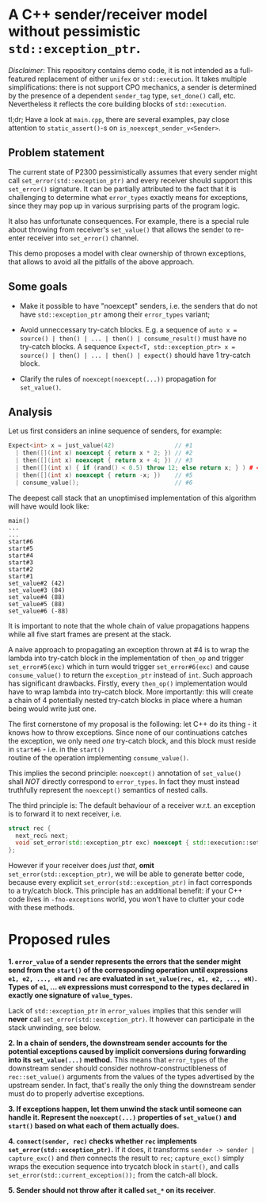 # A C++ sender/receiver model without pessimistic `std::exception_ptr`.

_Disclaimer_: This repository contains demo code, it is not intended as a full-featured replacement of either `unifex` or `std::execution`.
It takes multiple simplifications: there is not support CPO mechanics, a sender is determined by the presence of a dependent `sender_tag` type, 
`set_done()` call, etc. Nevertheless it reflects the core building blocks of `std::execution`.

tl;dr; Have a look at `main.cpp`, there are several examples, pay close attention to `static_assert()`-s on `is_noexcept_sender_v<Sender>`.

## Problem statement

The current state of P2300 pessimistically assumes that every sender might call `set_error(std::exception_ptr)` and every receiver should support
this `set_error()` signature. It can be partially attributed to the fact that it is challenging to determine what `error_types` exactly means for
exceptions, since they may pop up in various surprising parts of the program logic.

It also has unfortunate consequences. For example, there is a special rule about throwing from receiver's `set_value()` that allows the sender to
re-enter receiver into `set_error()` channel.

This demo proposes a model with clear ownership of thrown exceptions, that allows to avoid all the pitfalls of the above approach.

## Some goals

* Make it possible to have "noexcept" senders, i.e. the senders that do not have `std::exception_ptr` among their `error_types` variant;

* Avoid unneccessary try-catch blocks. E.g. a sequence of `auto x = source() | then() | ... | then() | consume_result()` must have no try-catch blocks.
A sequence `Expect<T, std::exception_ptr> x = source() | then() | ... | then() | expect()` should have 1 try-catch block.

* Clarify the rules of `noexcept(noexcept(...))` propagation for `set_value()`.

## Analysis

Let us first considers an inline sequence of senders, for example:

```c++
Expect<int> x = just_value(42)                 // #1
  | then([](int x) noexcept { return x * 2; }) // #2
  | then([](int x) noexcept { return x + 4; }) // #3
  | then([](int x) { if (rand() < 0.5) throw 12; else return x; } ) # 4
  | then([](int x) noexcept { return -x; })    // #5
  | consume_value();                           // #6
```

The deepest call stack that an unoptimised implementation of this algorithm will have would look like:

```
main()
...
...
start#6
start#5
start#4
start#3
start#2
start#1
set_value#2 (42)
set_value#3 (84)
set_value#4 (88)
set_value#5 (88)
set_value#6 (-88)

```

It is important to note that the whole chain of value propagations happens while all five start frames are present at the stack.

A naive approach to propagating an exception thrown at #4 is to wrap the lambda into try-catch block in the implementation of 
`then_op` and trigger `set_error#5(exc)` which in turn would trigger `set_error#6(exc)` and cause `consume_value()` to return the
`exception_ptr` instead of `int`. Such approach has significant drawbacks. Firstly, every `then_op()` implementation would have to
wrap lambda into try-catch block. More importantly: this will create a chain of 4 potentially nested try-catch blocks in place where
a human being would write just one.

The first cornerstone of my proposal is the following: let C++ do its thing - it knows how to throw exceptions. Since none of our
continuations catches the exception, we only need _one_ try-catch block, and this block must reside in `start#6` - i.e. in the `start()`\
routine of the operation implementing `consume_value()`.

This implies the second principle: `noexcept()` annotation of `set_value()` shall _NOT_ directly correspond to `error_types`. In fact they
must instead truthfully represent the `noexcept()` semantics of nested calls.

The third principle is: The default behaviour of a receiver w.r.t. an exception is to forward it to next receiver, i.e.

```c++
struct rec {
  next_rec& next;
  void set_error(std::exception_ptr exc) noexcept { std::execution::set_error(next, ptr); }
};
```

However if your receiver does _just that_, **omit** `set_error(std::exception_ptr)`, we will be able to generate better code, because every
explicit `set_error(std::exception_ptr)` in fact corresponds to a try/catch block. This principle has an additional benefit: if your C++
code lives in `-fno-exceptions` world, you won't have to clutter your code with these methods.

# Proposed rules

**1. `error_value` of a sender represents the errors that the sender might send from the `start()` of the corresponding operation until expressions
`e1, e2, ..., eN` and `rec` are evaluated in `set_value(rec, e1, e2, ..., eN)`. Types of `e1`, ... `eN` expressions must correspond to the types 
declared in exactly one signature of `value_types`.**

Lack of `std::exception_ptr` in `error_values` implies that this sender will **never** call `set_error(std::exception_ptr)`. It however can participate
in the stack unwinding, see below.

**2. In a chain of senders, the downstream sender accounts for the potential exceptions caused by implicit conversions during forwarding into its
`set_value(...)` method.** This means that `error_types` of the downstream sender should consider nothrow-constructibleness of `rec::set_value()`
arguments from the values of the types advertised by the upstream sender. In fact, that's really the only thing the downstream sender must do to
properly advertise exceptions.

**3. If exceptions happen, let them unwind the stack until someone can handle it. Represent the `noexcept(...)` properties of `set_value()` and 
`start()` based on what each of them actually does.**

**4. `connect(sender, rec)` checks whether `rec` implements `set_error(std::exception_ptr)`.** If it does, it transforms `sender -> sender | capture_exc()`
and _then_ connects the result to `rec`; `capture_exc()` simply wraps the execution sequence into trycatch block in `start()`, and calls 
`set_error(std::current_exception());` from the catch-all block.

**5. Sender should not throw after it called `set_*` on its receiver**.

